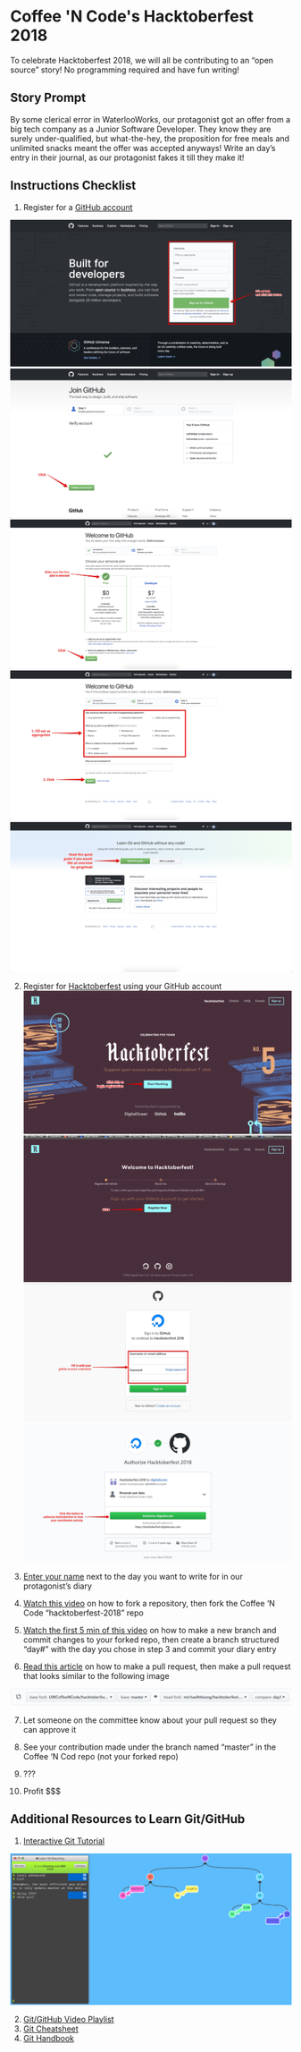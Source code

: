 # Coffee 'N Code's Hacktoberfest 2018 

To celebrate Hacktoberfest 2018, we will all be contributing to an “open source” story! No programming required and have fun writing!

## Story Prompt
By some clerical error in WaterlooWorks, our protagonist got an offer from a big tech company as a Junior Software Developer. They know they are surely under-qualified, but what-the-hey, the proposition for free meals and unlimited snacks meant the offer was accepted anyways!  Write an day’s entry in their journal, as our protagonist fakes it till they make it!

## Instructions Checklist
1.	Register for a [GitHub account](https://github.com/)

![Github registration step 1](img/github-signup/github_signup_1.png)
![Github registration step 2](img/github-signup/github_signup_2.png)
![Github registration step 3](img/github-signup/github_signup_3.png)
![Github registration step 4](img/github-signup/github_signup_4.png)
![Github registration step 5](img/github-signup/github_signup_5.png)

2.	Register for [Hacktoberfest](https://hacktoberfest.digitalocean.com/sign_up/register) using your GitHub account 
![Hacktoberfest registration step 1](img/hf-signup/hacktoberfest_signup_1.png)
![Hacktoberfest registration step 2](img/hf-signup/hacktoberfest_signup_2.png)
![Hacktoberfest registration step 3](img/hf-signup/hacktoberfest_signup_3.png)
![Hacktoberfest registration step 4](img/hf-signup/hacktoberfest_signup_4.png)

3.	[Enter your name](http://bit.ly/2C3XZ0t) next to the day you want to write for in our protagonist’s diary
4.	[Watch this video](https://www.youtube.com/watch?v=f5grYMXbAV0) on how to fork a repository, then fork the Coffee ‘N Code “hacktoberfest-2018” repo
5.	[Watch the first 5 min of this video](https://www.youtube.com/watch?v=OVQK2zzb6U8) on how to make a new branch and commit changes to your forked repo, then create a branch structured “day#” with the day you chose in step 3 and commit your diary entry 
6.	[Read this article](https://help.github.com/articles/creating-a-pull-request-from-a-fork/) on how to make a pull request, then make a pull request that looks similar to the following image

<img src="img/pull-request-settings.png">

7.	Let someone on the committee know about your pull request so they can approve it
8.	See your contribution made under the branch named “master” in the Coffee ‘N Cod repo (not your forked repo)

9. ???
10. Profit $$$

## Additional Resources to Learn Git/GitHub
1. [Interactive Git Tutorial](https://learngitbranching.js.org/)

<img src="img/learn-git-tutorial.png">

2. [Git/GitHub Video Playlist](https://www.youtube.com/playlist?list=PL5-da3qGB5IBLMp7LtN8Nc3Efd4hJq0kD)
3. [Git Cheatsheet](https://services.github.com/on-demand/downloads/github-git-cheat-sheet.pdf)
4. [Git Handbook](https://guides.github.com/introduction/git-handbook/)
